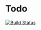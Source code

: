 Todo
====
[![Build Status](https://travis-ci.org/HodorPericles/todo.svg?branch=master)](https://travis-ci.org/HodorPericles/todo)
